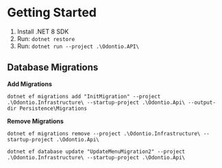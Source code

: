 # Getting Started
1. Install .NET 8 SDK
2. Run: `dotnet restore`
3. Run: `dotnet run --project .\Odontio.API\`

## Database Migrations

**Add Migrations**

`dotnet ef migrations add "InitMigration" --project .\Odontio.Infrastructure\ --startup-project .\Odontio.Api\ --output-dir Persistence\Migrations`

**Remove Migrations**

`dotnet ef migrations remove --project .\Odontio.Infrastructure\ --startup-project .\Odontio.Api\`

`dotnet ef database update "UpdateMenuMigration2" --project .\Odontio.Infrastructure\ --startup-project .\Odontio.Api\`

